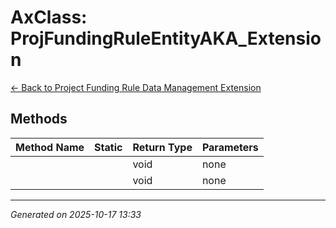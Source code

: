 # AxClass: ProjFundingRuleEntityAKA_Extension

[← Back to Project Funding Rule Data Management Extension](../README.md)

## Methods

| Method Name | Static | Return Type | Parameters |
|-------------|--------|-------------|------------|
|  |  | void | none |
|  |  | void | none |

---

*Generated on 2025-10-17 13:33*
